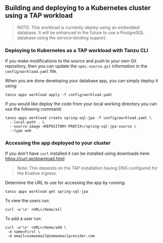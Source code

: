 ## Building and deploying to a Kubernetes cluster using a TAP workload

> NOTE: This workload is currently deploy using an embedded database. It will be enhanced in the future to use a PostgreSQL database using the service-binding support.

### Deploying to Kubernetes as a TAP workload with Tanzu CLI

If you make modifications to the source and push to your own Git repository, then you can update the `spec.source.git` information in the `config/workload.yaml` file.

When you are done developing your database app, you can simply deploy it using:

```
tanzu apps workload apply -f config/workload.yaml
```

If you would like deploy the code from your local working directory you can use the following command:

```
tanzu apps workload create spring-sql-jpa -f config/workload.yaml \
  --local-path . \
  --source-image <REPOSITORY-PREFIX>/spring-sql-jpa-source \
  --type web
```

### Accessing the app deployed to your cluster

If you don't have `curl` installed it can be installed using downloads here: https://curl.se/download.html

> Note: This depends on the TAP installation having DNS configured for the Knative ingress.

Determine the URL to use for accessing the app by running:

```
tanzu apps workload get spring-sql-jpa
```

To view the users run:

```
curl -w'\n' <URL>/demo/all
```

To add a user run:

```
curl -w'\n' <URL>/demo/add \
 -d name=First \
 -d email=someemail@someemailprovider.com
```
